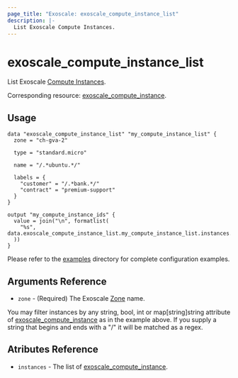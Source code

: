 ```yaml
---
page_title: "Exoscale: exoscale_compute_instance_list"
description: |-
  List Exoscale Compute Instances.
---
```


# exoscale\_compute\_instance_list

List Exoscale [Compute Instances](https://community.exoscale.com/documentation/compute/).

Corresponding resource: [exoscale_compute_instance](../resources/compute_instance.md).


## Usage

```hcl
data "exoscale_compute_instance_list" "my_compute_instance_list" {
  zone = "ch-gva-2"

  type = "standard.micro"

  name = "/.*ubuntu.*/"

  labels = {
    "customer" = "/.*bank.*/"
    "contract" = "premium-support"
  }
}

output "my_compute_instance_ids" {
  value = join("\n", formatlist(
    "%s", data.exoscale_compute_instance_list.my_compute_instance_list.instances.*.id
  ))
}
```

Please refer to the [examples](https://github.com/exoscale/terraform-provider-exoscale/tree/master/examples/)
directory for complete configuration examples.


## Arguments Reference

[zone]: https://www.exoscale.com/datacenters/

* `zone` - (Required) The Exoscale [Zone][zone] name.

You may filter instances by any string, bool, int or map[string]string attribute of [exoscale_compute_instance](./compute_instance.md) as in the example above. If you supply a string that begins and ends with a "/" it will be matched as a regex. 

## Atributes Reference

* `instances` - The list of [exoscale_compute_instance](./compute_instance.md).
